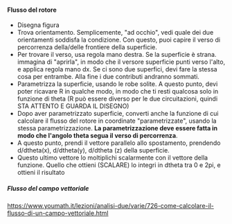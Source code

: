 #### Flusso del rotore
- Disegna figura
- Trova orientamento. Semplicemente, "ad occhio", vedi quale dei due orientamenti soddisfa la condizione. Con questo, puoi capire il verso di percorrenza della/delle frontiere della superficie.
- Per trovare il verso, usa regola mano destra. Se la superficie è strana. immagina di "aprirla", in modo che il versore superficie punti verso l'alto, e applica regola mano dx. Se ci sono due superfici, devi fare la stessa cosa per entrambe. Alla fine i due contributi andranno sommati.
- Parametrizza la superficie, usando le robe solite. A questo punto, devi poter ricavare R in qualche modo, in modo che ti resti qualcosa solo in funzione di theta (R può essere diverso per le due circuitazioni, quindi STA ATTENTO E GUARDA IL DISEGNO)
- Dopo aver parametrizzato superficie, converti anche la funzione di cui calcolare il flusso del rotore in coordinate "parametrizzate", usando la stessa parametrizzazione. **La parametrizzazione deve essere fatta in modo che l'angolo theta segua il verso di percorrenza**.
- A questo punto, prendi il vettore parallelo allo spostamento, prendendo d/dtheta(x), d/dtheta(y), d/dtheta (z) della superficie.
- Questo ultimo vettore lo moltiplichi scalarmente con il vettore della funzione. Quello che ottieni (SCALARE) lo integri in dtheta tra 0 e 2pi, e ottieni il risultato 

##### Flusso del campo vettoriale




https://www.youmath.it/lezioni/analisi-due/varie/726-come-calcolare-il-flusso-di-un-campo-vettoriale.html